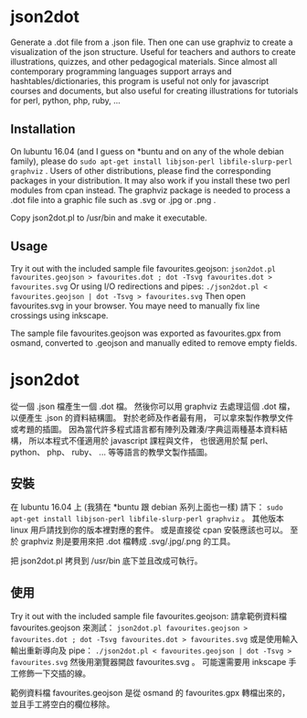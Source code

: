 # json2dot

Generate a .dot file from a .json file.
Then one can use graphviz to create
a visualization of the json structure.
Useful for teachers and authors to create
illustrations, quizzes, and other pedagogical materials.
Since almost all contemporary programming languages
support arrays and hashtables/dictionaries,
this program is useful not only for javascript
courses and documents, but also useful for
creating illustrations for tutorials for
perl, python, php, ruby, ...
 
## Installation

On lubuntu 16.04 (and I guess on \*buntu and on
any of the whole debian family), please do
`sudo apt-get install libjson-perl libfile-slurp-perl graphviz` .
Users of other distributions, please find the
corresponding packages in your distribution.
It may also work if you install these two perl modules from cpan instead.
The graphviz package is needed to process a .dot file into
a graphic file such as .svg or .jpg or .png .

Copy json2dot.pl to /usr/bin and make it executable.

## Usage

Try it out with the included sample file favourites.geojson:
`json2dot.pl favourites.geojson > favourites.dot ;
dot -Tsvg favourites.dot > favourites.svg`
Or using I/O redirections and pipes:
`./json2dot.pl < favourites.geojson | dot -Tsvg > favourites.svg`
Then open favourites.svg in your browser.
You maye need to manually fix line crossings using inkscape.

The sample file favourites.geojson was exported as
favourites.gpx from osmand, converted to .geojson
and manually edited to remove empty fields.

# json2dot

從一個 .json 檔產生一個 .dot 檔。
然後你可以用 graphviz 去處理這個 .dot 檔，
以便產生 .json 的資料結構圖。
對於老師及作者最有用， 可以拿來製作教學文件或考題的插圖。
因為當代許多程式語言都有陣列及雜湊/字典這兩種基本資料結構，
所以本程式不僅適用於 javascript 課程與文件，
也很適用於幫 perl、 python、 php、 ruby、 ... 等等語言的教學文製作插圖。

## 安裝

在 lubuntu 16.04 上 (我猜在 \*buntu 跟 debian 系列上面也一樣)
請下： `sudo apt-get install libjson-perl libfile-slurp-perl graphviz` 。
其他版本 linux 用戶請找到你的版本裡對應的套件。
或是直接從 cpan 安裝應該也可以。
至於 graphviz 則是要用來把 .dot 檔轉成 .svg/.jpg/.png 的工具。

把 json2dot.pl 拷貝到 /usr/bin 底下並且改成可執行。

## 使用

Try it out with the included sample file favourites.geojson:
請拿範例資料檔 favourites.geojson 來測試：
`json2dot.pl favourites.geojson > favourites.dot ;
dot -Tsvg favourites.dot > favourites.svg`
或是使用輸入輸出重新導向及 pipe：
`./json2dot.pl < favourites.geojson | dot -Tsvg > favourites.svg`
然後用瀏覽器開啟 favourites.svg 。
可能還需要用 inkscape 手工修飾一下交插的線。

範例資料檔 favourites.geojson 是從 osmand 的
favourites.gpx 轉檔出來的， 並且手工將空白的欄位移除。

